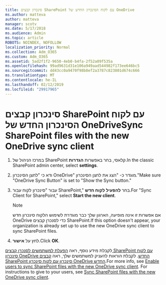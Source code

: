 ```yaml
---
title: סינכרון קבצים SharePoint עם לקוח הסינכרון החדש של OneDrive
ms.author: matteva
author: matteva
manager: scotv
ms.date: 5/17/2018
ms.audience: Admin
ms.topic: article
ROBOTS: NOINDEX, NOFOLLOW
localization_priority: Normal
ms.collection: Adm_O365
ms.custom: Adm_O365
ms.assetid: 5ad2f1f2-9650-4eb0-b4fa-2f52a09f535a
ms.openlocfilehash: 99ad9631d31e106a949aad544982f173ee646bc5
ms.sourcegitcommit: dd43cc0a9470f98b8ef2a3787c823801d674c666
ms.translationtype: MT
ms.contentlocale: he-IL
ms.lasthandoff: 02/12/2019
ms.locfileid: "29917965"
---
```

# <a name="sync-sharepoint-files-with-the-new-onedrive-sync-client"></a><span data-ttu-id="8d1f3-102">סינכרון קבצים SharePoint עם לקוח הסינכרון החדש של OneDrive</span><span class="sxs-lookup"><span data-stu-id="8d1f3-102">Sync SharePoint files with the new OneDrive sync client</span></span>

1. <span data-ttu-id="8d1f3-103">במרכז הניהול של SharePoint קלאסי, בחר באפשרות **הגדרות**.</span><span class="sxs-lookup"><span data-stu-id="8d1f3-103">In the classic SharePoint admin center, select **settings**.</span></span>
    
2. <span data-ttu-id="8d1f3-104">ודא כי "לחצן הסינכרון OneDrive" מוגדר כ- "הצג את לחצן הסינכרון."</span><span class="sxs-lookup"><span data-stu-id="8d1f3-104">Make sure "OneDrive Sync Button" is set to "Show the Sync button."</span></span>
    
3. <span data-ttu-id="8d1f3-105">עבור "סינכרון לקוח עבור SharePoint," בחר **להפעיל לקוח חדש**.</span><span class="sxs-lookup"><span data-stu-id="8d1f3-105">For "Sync Client for SharePoint," select **Start the new client**.</span></span>
    
    > [!NOTE]
    > <span data-ttu-id="8d1f3-106">אם אפשרות זו אינה מופיעה, הארגון שלך כבר מוגדרת לשימוש הלקוח סינכרון חדש OneDrive כדי לסנכרן קבצים SharePoint.</span><span class="sxs-lookup"><span data-stu-id="8d1f3-106">If this option doesn't appear, your organization is already set up to use the new OneDrive sync client to sync SharePoint files.</span></span> 
  
4. <span data-ttu-id="8d1f3-107">לחץ על **אישור**.</span><span class="sxs-lookup"><span data-stu-id="8d1f3-107">Click **OK**.</span></span>
    
<span data-ttu-id="8d1f3-p101">לקבלת מידע נוסף, ראה [הפעלת למשתמשים לסנכרן קבצים SharePoint עם לקוח סינכרון OneDrive החדש](https://go.microsoft.com/fwlink/?linkid=866433). לקבלת הוראות להעניק למשתמשים שלך, ראה [קבצים SharePoint סינכרון עם לקוח סינכרון OneDrive החדש](https://go.microsoft.com/fwlink/?linkid=866427).</span><span class="sxs-lookup"><span data-stu-id="8d1f3-p101">For more info, see [Enable users to sync SharePoint files with the new OneDrive sync client](https://go.microsoft.com/fwlink/?linkid=866433). For instructions to give to your users, see [Sync SharePoint files with the new OneDrive sync client](https://go.microsoft.com/fwlink/?linkid=866427).</span></span>
  

